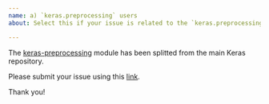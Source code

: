 ```yaml
---
name: a) `keras.preprocessing` users
about: Select this if your issue is related to the `keras.preprocessing` module.

---
```



The [keras-preprocessing](https://github.com/keras-team/keras-preprocessing) module has been splitted from the main Keras repository.

Please submit your issue using this [link](https://github.com/keras-team/keras-preprocessing/issues/new/choose).

Thank you!
